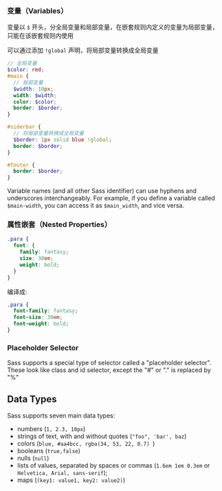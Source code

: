 ### 变量（Variables）

变量以 `$` 开头，分全局变量和局部变量，在嵌套规则内定义的变量为局部变量，只能在该嵌套规则内使用

可以通过添加 `!global` 声明，将局部变量转换成全局变量

```scss
// 全局变量
$color: red;
#main {
  // 局部变量
  $width: 10px;
  width: $width;
  color: $color;
  border: $border;
}

#siderbar {
  // 将局部变量转换成全局变量
  $border: 1px solid blue !global;
  border: $border;
}

#footer {
  border: $border;
}
```

Variable names (and all other Sass identifier) can use hyphens and underscores interchangeably. For example, if you define a variable called `$main-width`, you can access it as `$main_width`, and vice versa.

### 属性嵌套（Nested Properties）

```scss
.para {
  font: {
    family: fantasy;
    size: 30em;
    weight: bold;
  }
}
```
编译成:
```css 
.para {
  font-family: fantasy;
  font-size: 30em;
  font-weight: bold;
}
```
### Placeholder Selector

Sass supports a special type of selector called a "placeholder selector". These look like class and id selector, except the "#" or "." is replaced by "%"

## Data Types

Sass supports seven main data types: 
  - numbers (`1, 2.3, 10px`) 
  - strings of text, with and without quotes (`"foo", 'bar', baz`) 
  - colors (`blue, #aa4bcc, rgba(34, 53, 22, 0.7) `) 
  - booleans (`true,false`) 
  - nulls (`null`) 
  - lists of values, separated by spaces or commas (`1.6em 1em 0.3em` or `Helvetica, Arial, sans-serif`);
  - maps (`(key1: value1, key2: value2)`)
